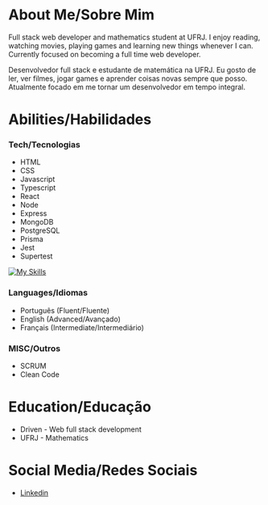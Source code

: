 # About Me/Sobre Mim
  Full stack web developer and mathematics student at UFRJ. I enjoy reading, watching movies, playing games and learning new things whenever I can. Currently focused on becoming a full time web developer.
  
  Desenvolvedor full stack e estudante de matemática na UFRJ. Eu gosto de ler, ver filmes, jogar games e aprender coisas novas sempre que posso. Atualmente focado em me tornar um desenvolvedor em tempo integral.

# Abilities/Habilidades
  ### Tech/Tecnologias
  - HTML
  - CSS
  - Javascript
  - Typescript
  - React
  - Node
  - Express
  - MongoDB
  - PostgreSQL
  - Prisma
  - Jest
  - Supertest

[![My Skills](https://skillicons.dev/icons?i=html,css,js,ts,react,nodejs,express,mongodb,postgres,prisma,jest)](https://skillicons.dev)

  ### Languages/Idiomas
  - Português (Fluent/Fluente)
  - English (Advanced/Avançado)
  - Français (Intermediate/Intermediário)
  ### MISC/Outros
  - SCRUM
  - Clean Code

# Education/Educação
 - Driven - Web full stack development 
 - UFRJ - Mathematics

# Social Media/Redes Sociais
 - [Linkedin](https://www.linkedin.com/in/matheus-freitas-ds/)

<!--
**matheus-freitas-ds/matheus-freitas-ds** is a ✨ _special_ ✨ repository because its `README.md` (this file) appears on your GitHub profile.

Here are some ideas to get you started:

- 🔭 I’m currently working on ...
- 🌱 I’m currently learning ...
- 👯 I’m looking to collaborate on ...
- 🤔 I’m looking for help with ...
- 💬 Ask me about ...
- 📫 How to reach me: ...
- 😄 Pronouns: ...
- ⚡ Fun fact: ...
-->
